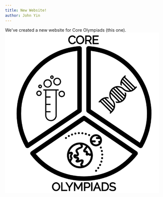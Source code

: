 ```yaml
---
title: New Website!
author: John Yin
---
```

We've created a new website for Core Olympiads (this one).
![Core Olympiads](/assets/Pictures/Core_Olympiads.PNG)
